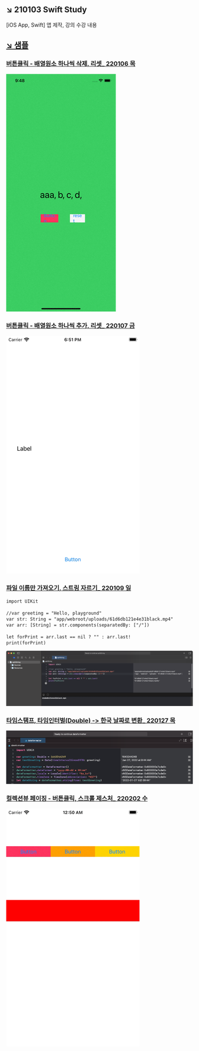 ## ↘️ 210103 Swift Study
[iOS App, Swift] 앱 제작, 강의 수강 내용



## [↘️ 샘플](https://github.com/jhy0409/210103-Swift-Study/tree/main/Sample%20mine)
### [버튼클릭 - 배열원소 하나씩 삭제, 리셋_ 220106 목](https://github.com/jhy0409/210103-Swift-Study/tree/main/Sample%20mine/%E1%84%87%E1%85%A5%E1%84%90%E1%85%B3%E1%86%AB%E1%84%8F%E1%85%B3%E1%86%AF%E1%84%85%E1%85%B5%E1%86%A8%20-%20%E1%84%87%E1%85%A2%E1%84%8B%E1%85%A7%E1%86%AF%E1%84%8B%E1%85%AF%E1%86%AB%E1%84%89%E1%85%A9%20%E1%84%92%E1%85%A1%E1%84%82%E1%85%A1%E1%84%8A%E1%85%B5%E1%86%A8%20%E1%84%89%E1%85%A1%E1%86%A8%E1%84%8C%E1%85%A6%2C%20%E1%84%85%E1%85%B5%E1%84%89%E1%85%A6%E1%86%BA_%20220106%20%E1%84%86%E1%85%A9%E1%86%A8)
![버튼클릭 - 배열원소 하나씩 삭제, 리셋_ 220106 목](https://github.com/jhy0409/210103-Swift-Study/blob/main/Sample%20mine/%E1%84%87%E1%85%A5%E1%84%90%E1%85%B3%E1%86%AB%E1%84%8F%E1%85%B3%E1%86%AF%E1%84%85%E1%85%B5%E1%86%A8%20-%20%E1%84%87%E1%85%A2%E1%84%8B%E1%85%A7%E1%86%AF%E1%84%8B%E1%85%AF%E1%86%AB%E1%84%89%E1%85%A9%20%E1%84%92%E1%85%A1%E1%84%82%E1%85%A1%E1%84%8A%E1%85%B5%E1%86%A8%20%E1%84%89%E1%85%A1%E1%86%A8%E1%84%8C%E1%85%A6,%20%E1%84%85%E1%85%B5%E1%84%89%E1%85%A6%E1%86%BA_%20220106%20%E1%84%86%E1%85%A9%E1%86%A8/%E1%84%87%E1%85%A5%E1%84%90%E1%85%B3%E1%86%AB%E1%84%8F%E1%85%B3%E1%86%AF%E1%84%85%E1%85%B5%E1%86%A8%20-%20%E1%84%87%E1%85%A2%E1%84%8B%E1%85%A7%E1%86%AF%E1%84%8B%E1%85%AF%E1%86%AB%E1%84%89%E1%85%A9%20%E1%84%92%E1%85%A1%E1%84%82%E1%85%A1%E1%84%8A%E1%85%B5%E1%86%A8%20%E1%84%89%E1%85%A1%E1%86%A8%E1%84%8C%E1%85%A6,%20%E1%84%85%E1%85%B5%E1%84%89%E1%85%A6%E1%86%BA_%20220106%20%E1%84%86%E1%85%A9%E1%86%A8.gif?raw=true)

### [버튼클릭 - 배열원소 하나씩 추가, 리셋_ 220107 금](https://github.com/jhy0409/210103-Swift-Study/tree/main/Sample%20mine/%E1%84%87%E1%85%A5%E1%84%90%E1%85%B3%E1%86%AB%E1%84%8F%E1%85%B3%E1%86%AF%E1%84%85%E1%85%B5%E1%86%A8%20-%20%E1%84%87%E1%85%A2%E1%84%8B%E1%85%A7%E1%86%AF%E1%84%8B%E1%85%AF%E1%86%AB%E1%84%89%E1%85%A9%20%E1%84%92%E1%85%A1%E1%84%82%E1%85%A1%E1%84%8A%E1%85%B5%E1%86%A8%20%E1%84%8E%E1%85%AE%E1%84%80%E1%85%A1_%20220107%20%E1%84%80%E1%85%B3%E1%86%B7)
![버튼클릭 - 배열원소 하나씩 추가, 리셋_ 220107 금](https://github.com/jhy0409/210103-Swift-Study/blob/main/Sample%20mine/%E1%84%87%E1%85%A5%E1%84%90%E1%85%B3%E1%86%AB%E1%84%8F%E1%85%B3%E1%86%AF%E1%84%85%E1%85%B5%E1%86%A8%20-%20%E1%84%87%E1%85%A2%E1%84%8B%E1%85%A7%E1%86%AF%E1%84%8B%E1%85%AF%E1%86%AB%E1%84%89%E1%85%A9%20%E1%84%92%E1%85%A1%E1%84%82%E1%85%A1%E1%84%8A%E1%85%B5%E1%86%A8%20%E1%84%8E%E1%85%AE%E1%84%80%E1%85%A1_%20220107%20%E1%84%80%E1%85%B3%E1%86%B7/preview_%20arrayAdd.gif?raw=true)

### [파일 이름만 가져오기, 스트링 자르기_ 220109 일](https://github.com/jhy0409/210103-Swift-Study/tree/main/Sample%20mine/%ED%8C%8C%EC%9D%BC%20%EC%9D%B4%EB%A6%84%EB%A7%8C%20%EA%B0%80%EC%A0%B8%EC%98%A4%EA%B8%B0%2C%20%EC%8A%A4%ED%8A%B8%EB%A7%81%20%EC%9E%90%EB%A5%B4%EA%B8%B0_%20220109%20%EC%9D%BC)
```
import UIKit

//var greeting = "Hello, playground"
var str: String = "app/webroot/uploads/61d6db121e4e31black.mp4"
var arr: [String] = str.components(separatedBy: ["/"])

let forPrint = arr.last == nil ? "" : arr.last!
print(forPrint)
```
![파일 이름만 가져오기, 스트링 자르기_ 220109 일](https://github.com/jhy0409/210103-Swift-Study/blob/main/Sample%20mine/%ED%8C%8C%EC%9D%BC%20%EC%9D%B4%EB%A6%84%EB%A7%8C%20%EA%B0%80%EC%A0%B8%EC%98%A4%EA%B8%B0,%20%EC%8A%A4%ED%8A%B8%EB%A7%81%20%EC%9E%90%EB%A5%B4%EA%B8%B0_%20220109%20%EC%9D%BC/%E1%84%91%E1%85%A1%E1%84%8B%E1%85%B5%E1%86%AF%20%E1%84%8B%E1%85%B5%E1%84%85%E1%85%B3%E1%86%B7%E1%84%86%E1%85%A1%E1%86%AB%20%E1%84%80%E1%85%A1%E1%84%8C%E1%85%A7%E1%84%8B%E1%85%A9%E1%84%80%E1%85%B5,%20%E1%84%89%E1%85%B3%E1%84%90%E1%85%B3%E1%84%85%E1%85%B5%E1%86%BC%20%E1%84%8C%E1%85%A1%E1%84%85%E1%85%B3%E1%84%80%E1%85%B5_%20220109%20%E1%84%8B%E1%85%B5%E1%86%AF.png?raw=true)

### [타임스탬프, 타임인터벌(Double) -> 한국 날짜로 변환_ 220127 목](https://github.com/jhy0409/210103-Swift-Study/tree/main/Sample%20mine/%ED%83%80%EC%9E%84%EC%8A%A4%ED%83%AC%ED%94%84%2C%20%ED%83%80%EC%9E%84%EC%9D%B8%ED%84%B0%EB%B2%8C(Double)%20-%3E%20%ED%95%9C%EA%B5%AD%20%EB%82%A0%EC%A7%9C%EB%A1%9C%20%EB%B3%80%ED%99%98_%20220127%20%EB%AA%A9)
![타임스탬프, 타임인터벌(Double) -> 한국 날짜로 변환_ 220127 목](https://github.com/jhy0409/210103-Swift-Study/blob/main/Sample%20mine/%ED%83%80%EC%9E%84%EC%8A%A4%ED%83%AC%ED%94%84,%20%ED%83%80%EC%9E%84%EC%9D%B8%ED%84%B0%EB%B2%8C(Double)%20-%3E%20%ED%95%9C%EA%B5%AD%20%EB%82%A0%EC%A7%9C%EB%A1%9C%20%EB%B3%80%ED%99%98_%20220127%20%EB%AA%A9/Untitled.png?raw=true)

### [컬렉션뷰 페이징 - 버튼클릭, 스크롤 제스처_ 220202 수](https://github.com/jhy0409/210103-Swift-Study/tree/main/Sample%20mine/%E1%84%8F%E1%85%A5%E1%86%AF%E1%84%85%E1%85%A6%E1%86%A8%E1%84%89%E1%85%A7%E1%86%AB%E1%84%87%E1%85%B2%20%E1%84%91%E1%85%A6%E1%84%8B%E1%85%B5%E1%84%8C%E1%85%B5%E1%86%BC%20-%20%E1%84%87%E1%85%A5%E1%84%90%E1%85%B3%E1%86%AB%E1%84%8F%E1%85%B3%E1%86%AF%E1%84%85%E1%85%B5%E1%86%A8%2C%20%E1%84%89%E1%85%B3%E1%84%8F%E1%85%B3%E1%84%85%E1%85%A9%E1%86%AF%20%E1%84%8C%E1%85%A6%E1%84%89%E1%85%B3%E1%84%8E%E1%85%A5_%20220202%20%E1%84%89%E1%85%AE)
![컬렉션뷰 페이징 - 버튼클릭, 스크롤 제스처_ 220202 수](https://github.com/jhy0409/210103-Swift-Study/blob/main/Sample%20mine/%E1%84%8F%E1%85%A5%E1%86%AF%E1%84%85%E1%85%A6%E1%86%A8%E1%84%89%E1%85%A7%E1%86%AB%E1%84%87%E1%85%B2%20%E1%84%91%E1%85%A6%E1%84%8B%E1%85%B5%E1%84%8C%E1%85%B5%E1%86%BC%20-%20%E1%84%87%E1%85%A5%E1%84%90%E1%85%B3%E1%86%AB%E1%84%8F%E1%85%B3%E1%86%AF%E1%84%85%E1%85%B5%E1%86%A8,%20%E1%84%89%E1%85%B3%E1%84%8F%E1%85%B3%E1%84%85%E1%85%A9%E1%86%AF%20%E1%84%8C%E1%85%A6%E1%84%89%E1%85%B3%E1%84%8E%E1%85%A5_%20220202%20%E1%84%89%E1%85%AE/%E1%84%8F%E1%85%A5%E1%86%AF%E1%84%85%E1%85%A6%E1%86%A8%E1%84%89%E1%85%A7%E1%86%AB%E1%84%87%E1%85%B2%20%E1%84%91%E1%85%A6%E1%84%8B%E1%85%B5%E1%84%8C%E1%85%B5%E1%86%BC%20-%20%E1%84%87%E1%85%A5%E1%84%90%E1%85%B3%E1%86%AB%E1%84%8F%E1%85%B3%E1%86%AF%E1%84%85%E1%85%B5%E1%86%A8,%20%E1%84%89%E1%85%B3%E1%84%8F%E1%85%B3%E1%84%85%E1%85%A9%E1%86%AF%20%E1%84%8C%E1%85%A6%E1%84%89%E1%85%B3%E1%84%8E%E1%85%A5_%20220202%20%E1%84%89%E1%85%AE.gif?raw=true)
